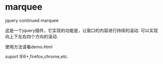 marquee
========

jquery continued marquee


这是一个jquery插件，它实现的功能是，让窗口的内容进行持续的滚动.
可以实现向上下左右四个方向的滚动.

使用方法请看demo.html


suport IE6+,firefox,chrome,etc. 
